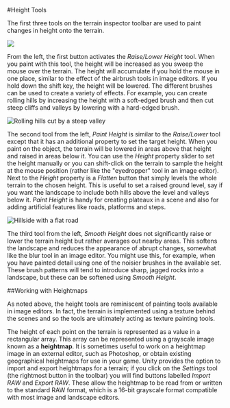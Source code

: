 #Height Tools

The first three tools on the terrain inspector toolbar are used to paint changes in height onto the terrain.

![](../uploads/Main/TerrainHeightTools.png)

From the left, the first button activates the _Raise/Lower Height_ tool. When you paint with this tool, the height will be increased as you sweep the mouse over the terrain. The height will accumulate if you hold the mouse in one place, similar to the effect of the airbrush tools in image editors. If you hold down the shift key, the height will be lowered. The different brushes can be used to create a variety of effects. For example, you can create rolling hills by increasing the height with a soft-edged brush and then cut steep cliffs and valleys by lowering with a hard-edged brush.

![Rolling hills cut by a steep valley](../uploads/Main/TerrainRaiseLower.png)

The second tool from the left, _Paint Height_ is similar to the _Raise/Lower_ tool except that it has an additional property to set the target height. When you paint on the object, the terrain will be lowered in areas above that height and raised in areas below it. You can use the _Height_ property slider to set the height manually or you can shift-click on the terrain to sample the height at the mouse position (rather like the "eyedropper" tool in an image editor). Next to the _Height_ property is a _Flatten_ button that simply levels the whole terrain to the chosen height. This is useful to set a raised ground level, say if you want the landscape to include both hills above the level and valleys below it. _Paint Height_ is handy for creating plateaux in a scene and also for adding artificial features like roads, platforms and steps.

![Hillside with a flat road](../uploads/Main/TerrainPaintHeight.png)

The third tool from the left, _Smooth Height_ does not significantly raise or lower the terrain height but rather averages out nearby areas. This softens the landscape and reduces the appearance of abrupt changes, somewhat like the blur tool in an image editor. You might use this, for example, when you have painted detail using one of the noisier brushes in the available set. These brush patterns will tend to introduce sharp, jagged rocks into a landscape, but these can be softened using _Smooth Height_.


##Working with Heightmaps

As noted above, the height tools are reminiscent of painting tools available in image editors. In fact, the terrain is implemented using a texture behind the scenes and so the tools are ultimately acting as texture painting tools.

The height of each point on the terrain is represented as a value in a rectangular array. This array can be represented using a grayscale image known as a __heightmap__. It is sometimes useful to work on a heightmap image in an external editor, such as Photoshop, or obtain existing geographical heightmaps for use in your game. Unity provides the option to import and export heightmaps for a terrain; if you click on the _Settings_ tool (the rightmost button in the toolbar) you will find buttons labelled _Import RAW_ and _Export RAW_. These allow the heightmap to be read from or written to the standard RAW format, which is a 16-bit grayscale format compatible with most image and landscape editors.
